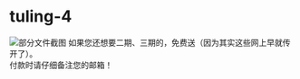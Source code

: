# tuling-4
![部分文件截图](https://user-images.githubusercontent.com/55968645/167253944-2d50974e-40be-44eb-bd87-710c4ae98e54.png)
如果您还想要二期、三期的，免费送（因为其实这些网上早就传开了）。  
<span style="font-weight:bold:">付款时请仔细备注您的邮箱！</span>

